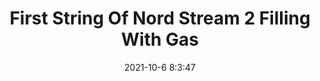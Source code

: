 ---
"title": "First String Of Nord Stream 2 Filling With Gas"
"date": "2021-10-6 8:3:47"
"feed_name": "RIGZONE"
"feed_website": "http://www.rigzone.com/"
"feed_rss": "http://www.rigzone.com/news/rss/rigzone_latest.aspx"
"link": "https://www.rigzone.com/news/first_string_of_nord_stream_2_filling_with_gas-06-oct-2021-166630-article/?rss=true"
"source": "None"
"file": "_posts/2021-1-1-af50250144cc41ba3736776ab17f6e68dc304dc3.md"
"accident": "0"
"drilling": "1"
"dead": "0"
"injured": "0"
"arrested": "0"
"place": "unknown place"
"where": "unknown site"
"causes": "unknown"
"place_uri": "unknown place"
---